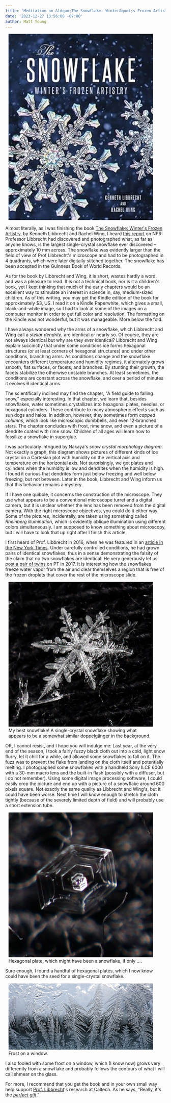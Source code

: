 ```yaml
---
title: 'Meditation on &ldquo;The Snowflake: Winter&quot;s Frozen Artistry&rdquo;'
date: '2023-12-27 13:56:00 -07:00'
author: Matt Young
---
```


<figure class="on-the-left-side" style="margin-top: 10px; margin-right: 40px; margin-bottom: 10px; margin-left: 10px;">
<img src="/uploads/2023/Libbrecht_Cover_600.jpg" alt="Book cover"/>
</figure>

Almost literally, as I was finishing the book <a href="https://www.amazon.com/Snowflake-Kenneth-Libbrecht-ebook/dp/B01G8U33WC ">The Snowflake: Winter's Frozen Artistry</a>, by Kenneth Libbrecht and Rachel Wing, I heard <a href="https://www.npr.org/2023/12/25/1217356234/just-how-big-can-a-snowflake-get-it-depends-on-what-you-mean-by-snowflake">this report</a> on NPR: Professor Libbrecht had discovered and photographed what, as far as anyone knows, is the largest single-crystal snowflake ever discovered – approximately 10&nbsp;mm across. The snowflake was evidently larger than the field of view of Prof Libbrecht's microscope and had to be photographed in 4 quadrants, which were later digitally stitched together. The snowflake has been accepted in the Guinness Book of World Records.

As for the book by Libbrecht and Wing, it is short, wastes hardly a word, and was a pleasure to read. It is not a technical book, nor is it a children's book, yet I kept thinking that much of the early chapters would be an excellent way to stimulate an interest in science in, say, medium-sized children. As of this writing, you may get the Kindle edition of the book for approximately $3, US. I read it on a Kindle Paperwhite, which gives a small, black-and-white image, so I had to look at some of the images on a computer monitor in order to get full color and resolution. The formatting on the Kindle was not wonderful, but it was manageable. More below the fold.

<!--more-->

I have always wondered why the arms of a snowflake, which Libbrecht and Wing call a <i>stellar dendrite</i>, are identical or nearly so. Of course, they are not always identical but why are they <i>ever</i> identical? Libbrecht and Wing explain succinctly that under some conditions ice forms hexagonal structures (or at least corners of hexagonal structures) and under other conditions, branching arms. As conditions change and the snowflake encounters different temperature and humidity regimes, it alternately grows smooth, flat surfaces, or facets, and branches. By stunting their growth, the facets stabilize the otherwise unstable branches. At least sometimes, the conditions are constant across the snowflake, and over a period of minutes it evolves 6 identical arms.

The scientifically inclined may find the chapter, "A field guide to falling snow," especially interesting. In that chapter, we learn that, besides snowflakes, water sometimes crystallizes into hexagonal plates, needles, or hexagonal cylinders. These contribute to many atmospheric effects such as sun dogs and halos. In addition, however, they sometimes form <i>capped columns</i>, which look like microscopic dumbbells, and even 12-branched stars. The chapter concludes with frost, rime snow, and even a picture of a dendrite coated with rime snow. Children of all ages will learn how to fossilize a snowflake in superglue.

I was particularly intrigued by Nakaya's <i>snow crystal morphology diagram</i>. Not exactly a graph, this diagram shows pictures of different kinds of ice crystal on a Cartesian plot with humidity on the vertical axis and temperature on the horizontal axis. Not surprisingly, we get plates and cylinders when the humidity is low and dendrites when the humidity is high. I found it curious that dendrites form just below freezing and well below freezing, but not between. Later in the book, Libbrecht and Wing inform us that this behavior remains a mystery.

If I have one quibble, it concerns the construction of the microscope. They use what appears to be a conventional microscope turret and a digital camera, but it is unclear whether the lens has been removed from the digital camera. With the right microscope objectives, you could do it either way. Some of the pictures, incidentally, are taken using something called <i>Rheinberg illumination</i>, which is evidently oblique illumination using different colors simultaneously. I am supposed to know something about microscopy, but I will have to look that up right after I finish this article.

I first heard of Prof. Libbrecht in 2016, when he was featured in an <a href="http://www.nytimes.com/2016/01/23/science/who-ever-said-no-two-snowflakes-were-alike.html">article in the New York Times</a>. Under carefully controlled conditions, he had grown pairs of identical snowflakes, thus in a sense demonstrating the falsity of the claim that no two snowflakes are identical. He very generously let us <a href="https://pandasthumb.org/archives/2017/01/Identical-snowflakes.html">post a pair of twins</a> on PT in 2017. It is interesting how the snowflakes freeze water vapor from the air and clear themselves a region that is free of the frozen droplets that cover the rest of the microscope slide.

<figure class="on-the-left-side" style="margin-top: 10px; margin-right: 40px; margin-bottom: 10px; margin-left: 10px;">
<img src="/uploads/2023/DSC04970_Snowflake_600.jpg" alt="Snowflake"/>
<figcaption>My best snowflake! A single-crystal snowflake showing what appears to be a somewhat similar doppelgänger in the background.
</figcaption>
</figure>

OK, I cannot resist, and I hope you will indulge me: Last year, at the very end of the season, I took a fairly fuzzy black cloth out into a cold, light snow flurry, let it chill for a while, and allowed some snowflakes to fall on it. The fuzz was to prevent the flake from landing on the cloth itself and potentially melting. I photographed some snowflakes with a handheld Sony ILCE 6000 with a 30-mm macro lens and the built-in flash (possibly with a diffuser, but I do not remember). Using some digital image processing software, I could easily crop the picture and end up with a picture of a snowflake around 600 pixels square. Not exactly the same quality as Libbrecht and Wing's, but it could have been worse. Next time I will know enough to stretch the cloth tightly (because of the severely limited depth of field) and will probably use a short extension tube.

<figure class="on-the-left-side" style="margin-top: 10px; margin-right: 40px; margin-bottom: 10px; margin-left: 10px;">
<img src="/uploads/2023/DSC04967_Hex_Crystal_600.jpg" alt="Hexagonal plate"/>
<figcaption>Hexagonal plate, which might have been a snowflake, if only ….
</figcaption>
</figure>

Sure enough, I found a handful of hexagonal plates, which I now know could have been the seed for a single-crystal snowflake.

<figure class="on-the-left-side" style="margin-top: 10px; margin-right: 40px; margin-bottom: 10px; margin-left: 10px;">
<img src="/uploads/2023/DSC04858_Frost_Crop_1000.jpg" alt="Frost on a window"/>
<figcaption>Frost on a window.
</figcaption>
</figure>

I also fooled with some frost on a window, which (I know now) grows very differently from a snowflake and probably follows the contours of what I will call shmear on the glass.

For more, I recommend that you get the book and in your own small way help support <a href="https://www.its.caltech.edu/~atomic/">Prof. Libbrecht</a>'s research at Caltech. As he says, "Really, it's the <a href="http://www.snowcrystals.com/books/books.html"><i>perfect gift</i></a>."
